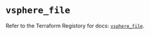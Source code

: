# `vsphere_file`

Refer to the Terraform Registory for docs: [`vsphere_file`](https://registry.terraform.io/providers/hashicorp/vsphere/2.6.0/docs/resources/file).
